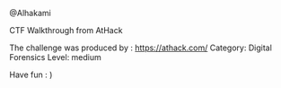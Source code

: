 @Alhakami

CTF Walkthrough from AtHack 

The challenge was produced by : https://athack.com/
Category: Digital Forensics
Level: medium 

Have fun : ) 
